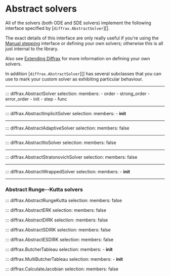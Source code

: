# Abstract solvers

All of the solvers (both ODE and SDE solvers) implement the following interface specified by [`diffrax.AbstractSolver`][].

The exact details of this interface are only really useful if you're using the [Manual stepping](../../usage/manual-stepping.md) interface or defining your own solvers; otherwise this is all just internal to the library.

Also see [Extending Diffrax](../../usage/extending.md) for more information on defining your own solvers.

In addition [`diffrax.AbstractSolver`][] has several subclasses that you can use to mark your custom solver as exhibiting particular behaviour.

---

::: diffrax.AbstractSolver
    selection:
        members:
            - order
            - strong_order
            - error_order
            - init
            - step
            - func

---

::: diffrax.AbstractImplicitSolver
    selection:
        members:
          - __init__

---

::: diffrax.AbstractAdaptiveSolver
    selection:
        members: false

---

::: diffrax.AbstractItoSolver
    selection:
        members: false

---

::: diffrax.AbstractStratonovichSolver
    selection:
        members: false

---

::: diffrax.AbstractWrappedSolver
    selection:
        members:
            - __init__

---

### Abstract Runge--Kutta solvers

::: diffrax.AbstractRungeKutta
    selection:
        members: false

::: diffrax.AbstractERK
    selection:
        members: false

::: diffrax.AbstractDIRK
    selection:
        members: false

::: diffrax.AbstractSDIRK
    selection:
        members: false

::: diffrax.AbstractESDIRK
    selection:
        members: false

::: diffrax.ButcherTableau
    selection:
        members:
            - __init__

::: diffrax.MultiButcherTableau
    selection:
        members:
            - __init__

::: diffrax.CalculateJacobian
    selection:
        members: false
